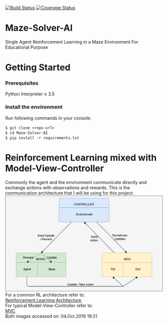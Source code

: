 [![Build Status](https://travis-ci.com/Ja721kai/Maze-Solver-AI.svg?branch=master)](https://travis-ci.com/Ja721kai/Maze-Solver-AI)
[![Coverage Status](https://coveralls.io/repos/github/Ja721kai/Maze-Solver-AI/badge.svg?branch=master)](https://coveralls.io/github/Ja721kai/Maze-Solver-AI?branch=master)
# Maze-Solver-AI
Single Agent Reinforcement Learning in a Maze Environment For Educational Purpose

# Getting Started
### Prerequisites
Python Interpreter ≥ 3.5 <br/>

### Install the environment
Run following commands in your console:
```
$ git clone <repo-url>
$ cd Maze-Solver-AI
$ pip install -r requirements.txt 
```

# Reinforcement Learning mixed with Model-View-Controller
Commonly the agent and the environment communicate directly and exchange actions with observations and rewards. This is the communication architecture that I will be using for this project. 
![MVC/RL Image](misc/Maze-Solver%20Architecture.png)
For a common RL architecture refer to:  
[Reinforcement Learning Architecture](https://www.kdnuggets.com/images/reinforcement-learning-fig1-700.jpg)  
For typical Model-View-Controller refer to:  
[MVC](https://www.tutorialsteacher.com/Content/images/mvc/mvc-architecture.png)  
Both images accessed on: 04.Oct.2019 19:21
